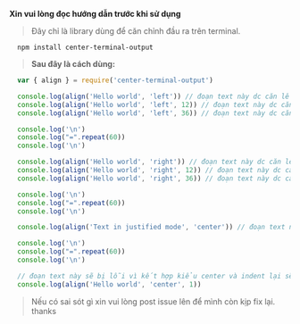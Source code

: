 **Xin vui lòng đọc hướng dẫn trước khi sử dụng**

> Đây chỉ là library dùng để căn chỉnh đầu ra trên terminal.

```
  npm install center-terminal-output
```

> **Sau đây là cách dùng:**

```javascript
  var { align } = require('center-terminal-output')

  console.log(align('Hello world', 'left')) // đoạn text này dc căn lề trái
  console.log(align('Hello world', 'left', 12)) // đoạn text này dc căn lề trái với 12 lần nhấn space
  console.log(align('Hello world', 'left', 36)) // đoạn text này dc căn lề trái với 36 lần nhấn space

  console.log('\n')
  console.log("=".repeat(60))
  console.log('\n')

  console.log(align('Hello world', 'right')) // đoạn text này dc căn lề phải
  console.log(align('Hello world', 'right', 12)) // đoạn text này dc căn lề phải với 12 lần nhấn space
  console.log(align('Hello world', 'right', 36)) // đoạn text này dc căn lề phải với 36 lần nhấn space

  console.log('\n')
  console.log("=".repeat(60))
  console.log('\n')

  console.log(align('Text in justified mode', 'center')) // đoạn text này dc căn chính giữa

  console.log('\n')
  console.log("=".repeat(60))
  console.log('\n')

  // đoạn text này sẽ bị lỗi vì kết hợp kiểu center và indent lại sẽ cause error
  console.log(align('Hello world', 'center', 1)) 
```

> Nếu có sai sót gì xin vui lòng post issue lên để mình còn kịp fix lại. thanks


